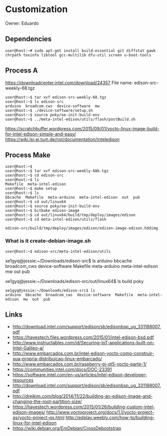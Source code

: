 Customization
==

Owner: Eduardo

## Dependencies

    user@host:~# sudo apt-get install build-essential git diffstat gawk chrpath texinfo libtool gcc-multilib dfu-util screen u-boot-tools

## Process A
https://downloadcenter.intel.com/download/24357
File name: edison-src-weekly-68.tgz

    user@host:~$ tar xvf edison-src-weekly-68.tgz
    user@host:~$ ls edison-src
    arduino  broadcom_cws  device-software  mw
    user@host:~$ ./device-software/setup.sh
    user@host:~$ source poky/oe-init-build-env
    user@host:~$ ../meta-intel-edison/utils/flash/postBuild.sh

https://scratchbuffer.wordpress.com/2015/09/01/yocto-linux-image-build-for-intel-edison-simple-and-easy/
https://wiki.lsr.ei.tum.de/nst/documentation/inteledison

## Process Make

    user@host:~$ 
    user@host:~$ tar xvf edison-src-weekly-68b.tgz
    user@host:~$ cd edison-src
    user@host:~$ ls
    Makefile  meta-intel-edison
    user@host:~$ make setup
    user@host:~$ ls
    bbcache  Makefile  meta-arduino  meta-intel-edison  out  pub
    user@host:~$ cd out/linux64
    user@host:~$ source poky/oe-init-build-env
    user@host:~$ bitbake edison-image
    user@host:~$ cd out/linux64/build/tmp/deploy/images/edison
    user@host:~$ cd meta-intel-edison/utils/flash
    
    edison-src/build/tmp/deploy/images/edison/edison-image-edison.hddimg

### What is it create-debian-image.sh
    user@host:~$ edison-src/meta-intel-edison/utils


xe1gyq@jessie:~/Downloads/edison-src$ ls
arduino  bbcache  broadcom_cws  device-software  Makefile  meta-arduino  meta-intel-edison  mw  out  pub

xe1gyq@jessie:~/Downloads/edison-src/out/linux64$ ls
build  poky

    xe1gyq@jessie:~/Downloads/edison-src$ ls
    arduino  bbcache  broadcom_cws  device-software  Makefile  meta-intel-edison  mw  out  pub


## Links 

- http://download.intel.com/support/edison/sb/edisonbsp_ug_331188007.pdf
- https://hayestech.files.wordpress.com/2015/01/intel-edison-bsd.pdf
- http://www.instructables.com/id/Securing-IoT-applications-built-on-Intel-Galileo-a/
- http://www.embarcados.com.br/intel-edison-yocto-como-construir-sua-propria-distribuicao-linux-embarcado/
- http://www.embarcados.com.br/raspberry-pi-qt5-yocto-parte-1/
- https://communities.intel.com/docs/DOC-23391
- https://software.intel.com/en-us/articles/intel-edison-developer-resources
- http://download.intel.com/support/edison/sb/edisonbsp_ug_331188007.pdf
- http://drejkim.com/blog/2014/11/22/building-an-edison-image-and-changing-the-root-partition-size/
- https://hayestech.wordpress.com/2015/01/26/building-custom-intel-edison-images/
http://www.yoctoproject.org/docs/1.1/yocto-project-qs/yocto-project-qs.html
http://edplay.weebly.com/how-to/building-linux-for-intel-edison
- https://wiki.debian.org/EmDebian/CrossDebootstrap